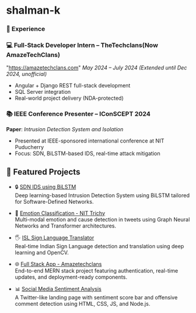 # shalman-k
### 🧠 Experience

### 💻 Full-Stack Developer Intern – TheTechclans(Now AmazeTechClans)
"https://amazetechclans.com"
*May 2024 – July 2024 (Extended until Dec 2024, unofficial)*  
- Angular + Django REST full-stack development
- SQL Server integration
- Real-world project delivery (NDA-protected)

### 📚 IEEE Conference Presenter – IConSCEPT 2024
**Paper**: *Intrusion Detection System and Isolation*  
- Presented at IEEE-sponsored international conference at NIT Puducherry  
- Focus: SDN, BiLSTM-based IDS, real-time attack mitigation  


## 🚀 Featured Projects

- 🔒 [SDN IDS using BiLSTM](https://github.com/Shalmankursheeth/sdn-ids-bilstm)  
  Deep learning-based Intrusion Detection System using BiLSTM tailored for Software-Defined Networks.

- 🧠 [Emotion Classification - NIT Trichy](https://github.com/Shalmankursheeth/emotion-cause-gnn-transformers)  
  Multi-modal emotion and cause detection in tweets using Graph Neural Networks and Transformer architectures.

- 🖐️ [ISL Sign Language Translator](https://github.com/Shalmankursheeth/ISL-Translator-DeepLearning)  
  Real-time Indian Sign Language detection and translation using deep learning and OpenCV.

- 🌐 [Full Stack App - Amazetechclans](https://github.com/Shalmankursheeth/amazetechclans-webapp)  
  End-to-end MERN stack project featuring authentication, real-time updates, and deployment-ready components.

- 📊 [Social Media Sentiment Analysis](https://github.com/Shalmankursheeth/social-media-sentiment-analysis)  
  A Twitter-like landing page with sentiment score bar and offensive comment detection using HTML, CSS, JS, and Node.js.
